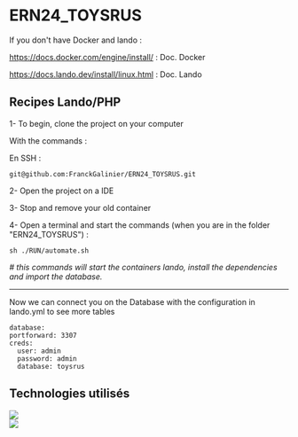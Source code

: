# ERN24_TOYSRUS




If you don't have Docker and lando :


https://docs.docker.com/engine/install/ : Doc. Docker

https://docs.lando.dev/install/linux.html : Doc. Lando

<h2>Recipes Lando/PHP</h2>

1- To begin, clone the project on your computer

With the commands :

En SSH :

    git@github.com:FranckGalinier/ERN24_TOYSRUS.git


2- Open the project on a IDE

3- Stop and remove your old container

4- Open a terminal and start the commands (when you are in the folder "ERN24_TOYSRUS")  :

    sh ./RUN/automate.sh

<i># this commands will start the containers lando, install the dependencies and import the database.  </i>

<hr>

Now we can connect you on the Database with the configuration in lando.yml to see more tables


    database:
    portforward: 3307 
    creds:
      user: admin
      password: admin
      database: toysrus

<h2>Technologies utilisés</h2>
<div class="d-flex flex-column">
<img src="https://camo.githubusercontent.com/1d94c7bb2a157cac53286f9ed3ff8fe14d0bbca10da596d246b3a7db79faa50e/68747470733a2f2f696d672e736869656c64732e696f2f62616467652f5048502d382e782d3738374342353f6c6f676f3d706870"></br>

<img src="https://camo.githubusercontent.com/9a9e7e3fb67942982b24a638d2582228775f791dcaf964d10aaef0776e2be909/68747470733a2f2f696d672e736869656c64732e696f2f62616467652f4d7953514c2d352e372d3434373941313f6c6f676f3d6d7973716c">
</div>
